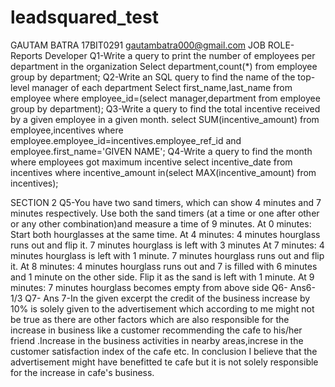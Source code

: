 # leadsquared_test
GAUTAM BATRA
17BIT0291
gautambatra000@gmail.com
JOB ROLE-Reports Developer
Q1-Write a query to print the number of employees per department in the organization
Select department,count(*) from employee group by department;
Q2-Write an SQL query to find the name of the top-level manager of each department
Select first_name,last_name from employee where employee_id=(select manager,department from employee group by department);
Q3-Write a query to find the total incentive received by a given employee in a given month.
select SUM(incentive_amount) from employee,incentives where employee.employee_id=incentives.employee_ref_id and employee.first_name='GIVEN NAME';
Q4-Write a query to find the month where employees got maximum incentive
select incentive_date from incentives where incentive_amount in(select MAX(incentive_amount) from incentives);



SECTION 2
Q5-You have two sand timers, which can show 4 minutes and 7 minutes respectively. Use both the sand timers (at a time or one after other or any other combination)and measure a time of 9 minutes.
At 0 minutes: Start both hourglasses at the same time.
At 4 minutes: 4 minutes hourglass runs out and flip it. 7 minutes hourglass is left with 3 minutes
At 7 minutes: 4 minutes hourglass is left with 1 minute. 7 minutes hourglass runs out and flip it.
At 8 minutes: 4 minutes hourglass runs out and 7 is filled with 6 minutes and 1 minute on the other side. Flip it as the sand is left with 1 minute.
At 9 minutes: 7 minutes hourglass becomes empty from above side
Q6-
Ans6- 1/3
Q7- 
Ans 7-In the given excerpt the credit of the business increase by 10% is solely given to the advertisement which according to me might not be true as there are other factors which are also responsible for the increase in business like a customer recommending the cafe to his/her friend .Increase in the business activities in nearby areas,increse in the customer satisfaction index of the cafe etc. 
In conclusion I believe that the advertisement might have benefitted te cafe but it is not solely responsible for the increase in cafe's business.

